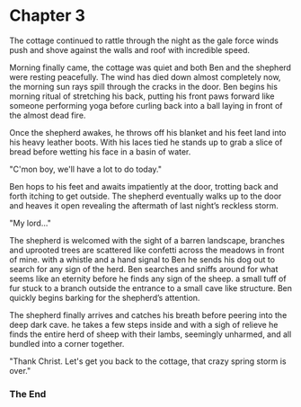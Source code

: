 # Chapter 3

The cottage continued to rattle through the night as the gale force winds push and shove against the walls and roof with incredible speed. 

Morning finally came, the cottage was quiet and both Ben and the shepherd were resting peacefully. The wind has died down almost completely now, the morning sun rays spill through the cracks in the door. Ben begins his morning ritual of stretching his back, putting his front paws forward like someone performing yoga before curling back into a ball laying in front of the almost dead fire.

Once the shepherd awakes, he throws off his blanket and his feet land into his heavy leather boots. With his laces tied he stands up to grab a slice of bread before wetting his face in a basin of water.

"C'mon boy, we'll have a lot to do today."

Ben hops to his feet and awaits impatiently at the door, trotting back and forth itching to get outside. The shepherd eventually walks up to the door and heaves it open revealing the aftermath of last night’s reckless storm.

"My lord..."

The shepherd is welcomed with the sight of a barren landscape, branches and uprooted trees are scattered like confetti across the meadows in front of mine. with a whistle and a hand signal to Ben he sends his dog out to search for any sign of the herd. Ben searches and sniffs around for what seems like an eternity before he finds any sign of the sheep. a small tuff of fur stuck to a branch outside the entrance to a small cave like structure. Ben quickly begins barking for the shepherd’s attention.

The shepherd finally arrives and catches his breath before peering into the deep dark cave. he takes a few steps inside and with a sigh of relieve he finds the entire herd of sheep with their lambs, seemingly unharmed, and all bundled into a corner together.

"Thank Christ. Let's get you back to the cottage, that crazy spring storm is over."

### The End
